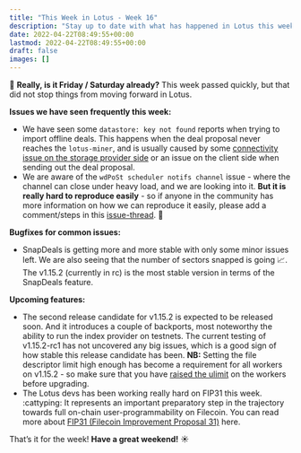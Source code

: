 ```yaml
---
title: "This Week in Lotus - Week 16"
description: "Stay up to date with what has happened in Lotus this week"
date: 2022-04-22T08:49:55+00:00
lastmod: 2022-04-22T08:49:55+00:00
draft: false
images: []
---
```


:wave: **Really, is it Friday / Saturday already?** This week passed quickly, but that did not stop things from moving forward in Lotus.

**Issues we have seen frequently this week:**
- We have seen some `datastore: key not found` reports when trying to import offline deals. This happens when the deal proposal never reaches the `lotus-miner`, and is usually caused by some [connectivity issue on the storage provider side](https://lotus.filecoin.io/storage-providers/operate/connectivity/#testing-connectivity-to-your-an-ip-addressport) or an issue on the client side when sending out the deal proposal.
- We are aware of the `wdPoSt scheduler notifs channel` issue - where the channel can close under heavy load, and we are looking into it. **But it is really hard to reproduce easily** - so if anyone in the community has more information on how we can reproduce it easily, please add a comment/steps in this [issue-thread](https://github.com/filecoin-project/lotus/issues/8362#issuecomment-1104833658). :pray:

**Bugfixes for common issues:**
- SnapDeals is getting more and more stable with only some minor issues left. We are also seeing that the number of sectors snapped is going :chart_with_upwards_trend:. The v1.15.2 (currently in rc) is the most stable version in terms of the SnapDeals feature.

**Upcoming features:**
- The second release candidate for v1.15.2 is expected to be released soon. And it introduces a couple of backports, most noteworthy the ability to run the index provider on testnets. The current testing of v1.15.2-rc1 has not uncovered any big issues, which is a good sign of how stable this release candidate has been. **NB:** Setting the file descriptor limit high enough has become a requirement for all workers on v1.15.2 - so make sure that you have [raised the ulimit](https://lotus.filecoin.io/kb/soft-fd-limit/) on the workers before upgrading.
- The Lotus devs has been working really hard on FIP31 this week. :cattyping: It represents an important preparatory step in the trajectory towards full on-chain user-programmability on Filecoin. You can read more about [FIP31 (Filecoin Improvement Proposal 31)](https://github.com/filecoin-project/FIPs/blob/master/FIPS/fip-0031.md) here.

That’s it for the week! **Have a great weekend!** :sunny: